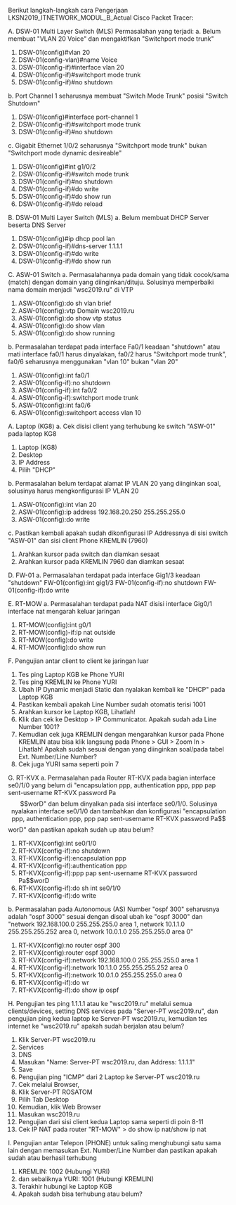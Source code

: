 Berikut langkah-langkah cara Pengerjaan LKSN2019_ITNETWORK_MODUL_B_Actual Cisco Packet Tracer: 

A. DSW-01 Multi Layer Switch (MLS)
Permasalahan yang terjadi:
a. Belum membuat "VLAN 20 Voice" dan mengaktifkan "Switchport mode trunk"
1. DSW-01(config)#vlan 20
2. DSW-01(config-vlan)#name Voice
3. DSW-01(config-if)#interface vlan 20
4. DSW-01(config-if)#switchport mode trunk
5. DSW-01(config-if)#no shutdown

b. Port Channel 1 seharusnya membuat "Switch Mode Trunk" posisi "Switch Shutdown"
1. DSW-01(config)#interface port-channel 1
2. DSW-01(config-if)#switchport mode trunk
3. DSW-01(config-if)#no shutdown

c. Gigabit Ethernet 1/0/2 seharusnya "Switchport mode trunk" bukan "Switchport mode dynamic desireable"
1. DSW-01(config)#int g1/0/2
2. DSW-01(config-if)#switch mode trunk
3. DSW-01(config-if)#no shutdown
4. DSW-01(config-if)#do write
5. DSW-01(config-if)#do show run
6. DSW-01(config-if)#do reload

B. DSW-01 Multi Layer Switch (MLS)
a. Belum membuat DHCP Server beserta DNS Server
1. DSW-01(config)#ip dhcp pool lan
2. DSW-01(config-if)#dns-server 1.1.1.1
3. DSW-01(config-if)#do write
4. DSW-01(config-if)#do show run

C. ASW-01 Switch
a. Permasalahannya pada domain yang tidak cocok/sama (match) dengan domain yang diinginkan/dituju. Solusinya memperbaiki nama domain menjadi "wsc2019.ru" di VTP
1. ASW-01(config):do sh vlan brief
2. ASW-01(config):vtp Domain wsc2019.ru
3. ASW-01(config):do show vtp status
4. ASW-01(config):do show vlan 
5. ASW-01(config):do show running

b. Permasalahan terdapat pada interface Fa0/1 keadaan "shutdown" atau mati interface fa0/1 harus dinyalakan, fa0/2 harus "Switchport mode trunk", fa0/6 seharusnya menggunakan "vlan 10" bukan "vlan 20"
1. ASW-01(config):int fa0/1
2. ASW-01(config-if):no shutdown
3. ASW-01(config-if):int fa0/2
4. ASW-01(config-if):switchport mode trunk
5. ASW-01(config):int fa0/6
6. ASW-01(config):switchport access vlan 10

A. Laptop (KG8)
a. Cek disisi client yang terhubung ke switch "ASW-01" pada laptop KG8
1. Laptop (KG8)
2. Desktop
3. IP Address
4. Pilih "DHCP"

b. Permasalahan belum terdapat alamat IP VLAN 20 yang diinginkan soal, solusinya harus mengkonfigurasi IP VLAN 20
1. ASW-01(config):int vlan 20
2. ASW-01(config):ip address 192.168.20.250 255.255.255.0
3. ASW-01(config):do write

c. Pastikan kembali apakah sudah dikonfigurasi IP Addressnya di sisi switch "ASW-01" dan sisi client Phone KREMLIN (7960)
1. Arahkan kursor pada switch dan diamkan sesaat
2. Arahkan kursor pada KREMLIN 7960 dan diamkan sesaat

D. FW-01
a. Permasalahan terdapat pada interface Gig1/3 keadaan "shutdown"
FW-01(config):int gig1/3
FW-01(config-if):no shutdown
FW-01(config-if):do write

E. RT-MOW
a. Permasalahan terdapat pada NAT disisi interface Gig0/1 interface nat mengarah keluar jaringan
1. RT-MOW(config):int g0/1
2. RT-MOW(config)-if:ip nat outside
3. RT-MOW(config):do write
4. RT-MOW(config):do show run

F. Pengujian antar client to client ke jaringan luar
1. Tes ping Laptop KGB ke Phone YURI
2. Tes ping KREMLIN ke Phone YURI
3. Ubah IP Dynamic menjadi Static dan nyalakan kembali ke "DHCP" pada Laptop KGB
4. Pastikan kembali apakah Line Number sudah otomatis terisi 1001
5. Arahkan kursor ke Laptop KGB, Lihatlah!
6. Klik dan cek ke Desktop > IP Communicator. Apakah sudah ada Line Number 1001?
7. Kemudian cek juga KREMLIN dengan mengarahkan kursor pada Phone KREMLIN atau bisa klik langsung pada Phone > GUI > Zoom In > Lihatlah! Apakah sudah sesuai dengan yang diinginkan soal/pada tabel Ext. Number/Line Number?
8. Cek juga YURI sama seperti poin 7

G. RT-KVX
a. Permasalahan pada Router RT-KVX pada bagian interface se0/1/0 yang belum di "encapsulation ppp, authentication ppp, ppp pap sent-username RT-KVX password Pa$$worD" dan belum dinyalkan pada sisi interface se0/1/0. Solusinya nyalakan interface se0/1/0 dan tambahkan dan konfigurasi "encapsulation ppp, authentication ppp, ppp pap sent-username RT-KVX password Pa$$worD" dan pastikan apakah sudah up atau belum? 
1. RT-KVX(config):int se0/1/0
2. RT-KVX(config-if):no shutdown
3. RT-KVX(config-if):encapsulation ppp
4. RT-KVX(config-if):authentication ppp
5. RT-KVX(config-if):ppp pap sent-username RT-KVX password Pa$$worD
6. RT-KVX(config-if):do sh int se0/1/0
7. RT-KVX(config-if):do write

b. Permasalahan pada Autonomous (AS) Number "ospf 300" seharusnya adalah "ospf 3000" sesuai dengan disoal ubah ke "ospf 3000" dan "network 192.168.100.0 255.255.255.0 area 1, network 10.1.1.0 255.255.255.252 area 0, network 10.0.1.0 255.255.255.0 area 0" 
1. RT-KVX(config):no router ospf 300
2. RT-KVX(config):router ospf 3000
3. RT-KVX(config-if):network 192.168.100.0 255.255.255.0 area 1
4. RT-KVX(config-if):network 10.1.1.0 255.255.255.252 area 0
5. RT-KVX(config-if):network 10.0.1.0 255.255.255.0 area 0
6. RT-KVX(config-if):do wr
7. RT-KVX(config-if):do show ip ospf

H. Pengujian tes ping 1.1.1.1 atau ke "wsc2019.ru" melalui semua clients/devices, setting DNS services pada "Server-PT wsc2019.ru", dan pengujian ping kedua laptop ke Server-PT wsc2019.ru, kemudian tes internet ke "wsc2019.ru" apakah sudah berjalan atau belum?
1. Klik Server-PT wsc2019.ru
2. Services
3. DNS
4. Masukan "Name: Server-PT wsc2019.ru, dan Address: 1.1.1.1"
5. Save
6. Pengujian ping "ICMP" dari 2 Laptop ke Server-PT wsc2019.ru
7. Cek melalui Browser, 
8. Klik Server-PT ROSATOM
9. Pilih Tab Desktop
10. Kemudian, klik Web Browser
11. Masukan wsc2019.ru
12. Pengujian dari sisi client kedua Laptop sama seperti di poin 8-11 
13. Cek IP NAT pada router "RT-MOW" > do show ip nat/show ip nat 

I. Pengujian antar Telepon (PHONE) untuk saling menghubungi satu sama lain dengan memasukan Ext. Number/Line Number dan pastikan apakah sudah atau berhasil terhubung 
1. KREMLIN: 1002 (Hubungi YURI)
2. dan sebaliknya YURI: 1001 (Hubungi KREMLIN)
3. Terakhir hubungi ke Laptop KGB
4. Apakah sudah bisa terhubung atau belum?
